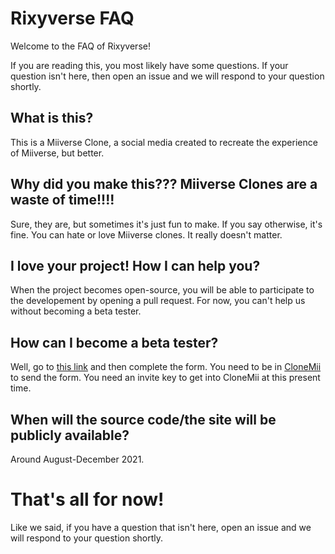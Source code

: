 # Rixyverse FAQ
Welcome to the FAQ of Rixyverse!

If you are reading this, you most likely have some questions. If your question isn't here, then open an issue and we will respond to your question shortly.

## What is this?
This is a Miiverse Clone, a social media created to recreate the experience of Miiverse, but better.

## Why did you make this??? Miiverse Clones are a waste of time!!!!
Sure, they are, but sometimes it's just fun to make.
If you say otherwise, it's fine. You can hate or love Miiverse clones. It really doesn't matter.

## I love your project! How I can help you?
When the project becomes open-source, you will be able to participate to the developement by opening a pull request. For now, you can't help us without becoming a beta tester.

## How can I become a beta tester?
Well, go to <a href="https://docs.google.com/forms/d/e/1FAIpQLSdjwP-8l-KvVKI_pkhStSh-CET-zILfTNoRvYAPwawGsHf_5w/viewform">this link</a> and then complete the form. You need to be in <a href="https://clonemii.webs.nf">CloneMii</a> to send the form. You need an invite key to get into CloneMii at this present time.

## When will the source code/the site will be publicly available?
Around August-December 2021.

# That's all for now!
Like we said, if you have a question that isn't here, open an issue and we will respond to your question shortly.
